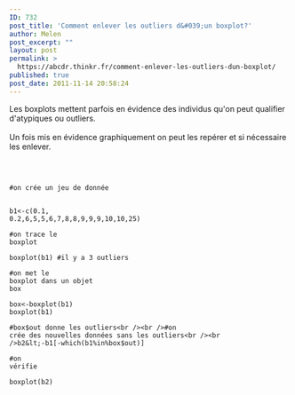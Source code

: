 ```yaml
---
ID: 732
post_title: 'Comment enlever les outliers d&#039;un boxplot?'
author: Melen
post_excerpt: ""
layout: post
permalink: >
  https://abcdr.thinkr.fr/comment-enlever-les-outliers-dun-boxplot/
published: true
post_date: 2011-11-14 20:58:24
---
```

Les boxplots mettent parfois en évidence des individus qu'on peut qualifier d'atypiques ou outliers.<br /><br />Un fois mis en évidence graphiquement on peut les repérer et si nécessaire les enlever.<br /><br /> <pre><code><br /><br />#on crée un jeu de donnée <br /><br />b1&lt;-c(0.1, 0.2,6,5,5,6,7,8,8,9,9,9,10,10,25)<br /><br />#on trace le boxplot<br /><br />boxplot(b1) #il y a 3 outliers <br /><br />#on met le boxplot dans un objet box<br /><br />box&lt;-boxplot(b1)<br />boxplot(b1)<br /><br />#box$out donne les outliers<br /><br />#on crée des nouvelles données sans les outliers<br /><br />b2&lt;-b1[-which(b1%in%box$out)]<br /><br />#on vérifie<br /><br />boxplot(b2)<br /><br /></code></pre> <br /><br />